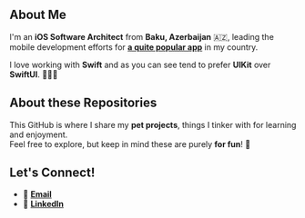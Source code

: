 ## About Me
I'm an **iOS Software Architect** from **Baku, Azerbaijan** 🇦🇿, leading the mobile development efforts for **[a quite popular app](https://apps.apple.com/az/app/id1602500636)** in my country.

I love working with **Swift** and as you can see tend to prefer **UIKit** over **SwiftUI**. 🤷🏻‍♂️

## About these Repositories
This GitHub is where I share my **pet projects**, things I tinker with for learning and enjoyment.  
Feel free to explore, but keep in mind these are purely **for fun**! 🎉

## Let's Connect!
- 📧 **[Email](mailto:yusif.aliyev@azintelecom.az)**  
- 💼 **[LinkedIn](https://linkedin.com/in/yusif-programmer)**
